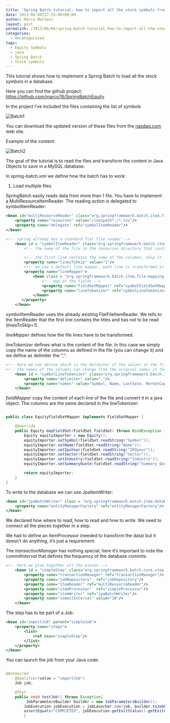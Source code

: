 ```yaml
---
title: 'Spring Batch tutorial: how to import all the stock symbols from flat files'
date: 2013-08-04T17:53:06+00:00
author: Marco Molteni
layout: post
permalink: /2013/08/04/spring-batch-tutorial-how-to-import-all-the-stock-symbols-from-flat-files/
categories:
  - Uncategorized
tags:
  - Equity Symbols
  - java
  - Spring Batch
  - Stock symbols
---
```

This tutorial shows how to implement a Spring Batch to load all the stock symbols in a database.

Here you can find the github project: <https://github.com/marco76/SpringBatchEquity>

In the project I&#8217;ve included the files containing the list of symbols
  

  
<img alt="Batch1" src="{{site.baseurl}}/assets/img/uploads/2013/08/batchEquitiesbatch1.png?resize=182%2C103" border="0" data-recalc-dims="1" />

You can download the updated version of these files from the [nasdaq.com](http://www.nasdaq.com/screening/company-list.aspx) web site.

Example of the content:
  
<img alt="Batch2" src="{{site.baseurl}}/assets/img/uploads/2013/08/batchEquitiesbatch2.png?resize=600%2C37" border="0" data-recalc-dims="1" />

The goal of the tutorial is to read the files and transform the content in Java Objects to save in a MySQL database.

In spring-batch.xml we define how the batch has to work:
  
1. Load multiple files

SpringBatch easily reads data from more than 1 file. You have to implement a MultiResourceItemReader. The reading action is delegated to symbolItemReader:

```xml
<bean id="multiResourceReader" class="org.springframework.batch.item.file.MultiResourceItemReader">
    <property name="resources" value="classpath*:/*.csv"/>
    <property name="delegate" ref="symbolItemReader"/>
</bean>
```

``` xml
<!-- spring already has a standard flat file reader -->
    <bean id = "symbolItemReader" class="org.springframework.batch.item.file.FlatFileItemReader">
        <!-- the name of the file in the resources directory that contains the symbols -->

        <!-- the first line contains the name of the columns, skip it -->
        <property name="linesToSkip" value="1"/>
        <!-- we use a default line mapper, each line is transformed in a predefined bean -->
        <property name="lineMapper">
            <bean class = "org.springframework.batch.item.file.mapping.DefaultLineMapper">
                <!-- map of the fields -->
                <property name="fieldSetMapper" ref="symbolFieldSetMapper"/>
                <property name="lineTokenizer" ref="symbolLineTokenizer"/>
            </bean>
       </property>
    </bean>
```

symbolItemReader uses the already existing FlatFileItemReader. We tells to the ItemReader that the first line contains the titles and has not to be read (linesToSkip=1).

_lineMapper_ defines how the file lines have to be transformed.
  
_lineTokenizer_ defines what is the content of the file. In this case we simply copy the name of the columns as defined in the file (you can change it) and we define as delimiter the &#8220;,&#8221;:

```xml
<!-- here we can define which is the delimiter of the values in the file and the name of the columns -->
<!-- the names of the columns can change from the original names in the file -->
    <bean id = "symbolLineTokenizer" class="org.springframework.batch.item.file.transform.DelimitedLineTokenizer">
        <property name="delimiter" value=","/>
        <property name="names" value="Symbol, Name, LastSale, MarketCap, ADR TSO, IPOyear, Sector, Industry, Summary Quote, empty"/> 
    </bean>
```

_fieldMapper_ copy the content of each line of the file and convert it in a java object. The columns are the same declared in the lineTokenizer:

```java

public class EquityFieldSetMapper implements FieldSetMapper {

    @Override
    public Equity mapFieldSet(FieldSet fieldSet) throws BindException {
        Equity equityImporter = new Equity();
        equityImporter.setSymbol(fieldSet.readString("Symbol"));
        equityImporter.setName(fieldSet.readString("Name"));
        equityImporter.setIpoYear(fieldSet.readString("IPOyear"));
        equityImporter.setSector(fieldSet.readString("Sector"));
        equityImporter.setIndustry(fieldSet.readString("Industry"));
        equityImporter.setSummaryQuote(fieldSet.readString("Summary Quote"));

        return equityImporter;
    }
}
```

To write to the database we can use JpaItemWriter:

``` xml
<bean id="jpaBatchWriter" class = "org.springframework.batch.item.database.JpaItemWriter">
    <property name="entityManagerFactory" ref="entityManagerFactory"/>
</bean>
```

We declared how where to read, how to read and how to write. We need to connect all the pieces together in a step.
  
We had to define an itemProcessor (needed to transform the data) but it doesn&#8217;t do anything, it&#8217;s just a requirement.
  
The _transactionManager_ has nothing special, here it&#8217;s important to note the _commitInterval_ that defines the frequency of the database commits.

``` xml
<!-- here we glue together all the pieces -->
    <bean id = "simpleStep" class="org.springframework.batch.core.step.factory.SimpleStepFactoryBean">
        <property name="transactionManager" ref="transactionManager"/>
        <property name="jobRepository"  ref="jobRepository"/>
        <property name="itemReader" ref="multiResourceReader"/>
        <property name="itemProcessor"  ref="simpleProcessor"/>
        <property name="itemWriter" ref="jpaBatchWriter"/>
        <property name="commitInterval" value="10"/>
    </bean>
```

The step has to be part of a Job:

```xml
<bean id="importJob" parent="simpleJob">
    <property name="steps">
        <list>
            <ref bean="simpleStep"/>
        </list>
    </property>
</bean>
```

You can launch the job from your Java code:

``` java

@Autowired
    @Qualifier(value = "importJob")
    Job job;

    @Test
    public void testJob() throws Exception{
         JobParametersBuilder builder = new JobParametersBuilder();
        JobExecution jobExecution = jobLauncher.run(job, builder.toJobParameters());
        assertEquals("COMPLETED", jobExecution.getExitStatus().getExitCode());
        }
```